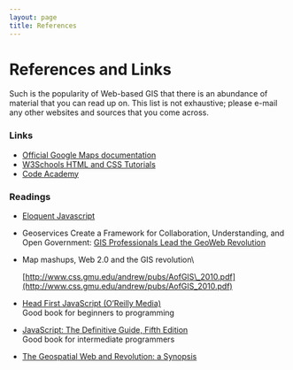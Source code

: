 ```yaml
---
layout: page
title: References
---
```


References and Links
====================

Such is the popularity of Web-based GIS that there is an abundance of
material that you can read up on. This list is not exhaustive; please
e-mail any other websites and sources that you come across.

### Links

-   [Official Google Maps
    documentation](http://code.google.com/apis/maps/documentation/javascript/)
-   [W3Schools HTML and CSS Tutorials](http://www.w3schools.com/)
-   [Code Academy](http://www.codecademy.com)

### Readings

-   [Eloquent Javascript](http://eloquentjavascript.net/)
-   Geoservices Create a Framework for Collaboration, Understanding, and
    Open Government: [GIS Professionals Lead the GeoWeb
    Revolution](http://www.esri.com/news/arcnews/fall09articles/gis-professionals.html)
-   [](http://www.esri.com/news/arcnews/fall09articles/gis-professionals.html)Map
    mashups, Web 2.0 and the GIS revolution\

    [http://www.css.gmu.edu/andrew/pubs/AofGIS\_2010.pdf](http://www.css.gmu.edu/andrew/pubs/AofGIS_2010.pdf)
-   [Head First JavaScript (O’Reilly
    Media)](http://proquest.safaribooksonline.com/book/programming/javascript/9780596527747)\
     Good book for beginners to
    programming[](http://proquest.safaribooksonline.com/book/programming/javascript/0596101996)
-   [JavaScript: The Definitive Guide, Fifth Edition\
    ](http://proquest.safaribooksonline.com/book/programming/javascript/0596101996)Good
    book for intermediate programmers
-   [The Geospatial Web and Revolution: a
    Synopsis](http://scrubbrush-maprap.blogspot.com/2011/01/geospatial-web-and-revolution-synopsis.html)

